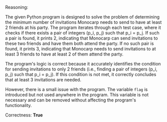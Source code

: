 Reasoning:

The given Python program is designed to solve the problem of determining the minimum number of invitations Monocarp needs to send to have at least 2 friends at his party. The program iterates through each test case, where it checks if there exists a pair of integers (p_i, p_j) such that p_i = p_j. If such a pair is found, it prints 2, indicating that Monocarp can send invitations to these two friends and have them both attend the party. If no such pair is found, it prints 3, indicating that Monocarp needs to send invitations to at least 3 friends to have at least 2 of them attend the party.

The program's logic is correct because it accurately identifies the condition for sending invitations to only 2 friends (i.e., finding a pair of integers (p_i, p_j) such that p_i = p_j). If this condition is not met, it correctly concludes that at least 3 invitations are needed.

However, there is a small issue with the program. The variable `flag` is introduced but not used anywhere in the program. This variable is not necessary and can be removed without affecting the program's functionality.

Correctness: **True**